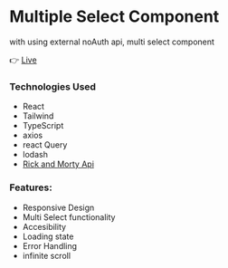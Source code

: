 # Multiple Select Component

with using external noAuth api, multi select component

👉 [Live](https://adcreative-case-sigma.vercel.app/)  

### Technologies Used

- React
- Tailwind
- TypeScript
- axios
- react Query
- lodash
- [Rick and Morty Api](https://rickandmortyapi.com/documentation/#introduction)

### Features:

- Responsive Design
- Multi Select functionality
- Accesibility
- Loading state
- Error Handling
- infinite scroll


